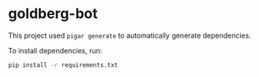 # goldberg-bot

This project used `pigar generate` to automatically generate dependencies.

To install dependencies, run:
```sh
pip install -r requirements.txt
```
